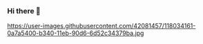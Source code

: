 ### Hi there 👋
https://user-images.githubusercontent.com/42081457/118034161-0a7a5400-b340-11eb-90d6-6d52c34379ba.jpg
<!--
**verionna/verionna** is a ✨ _special_ ✨ repository because its `README.md` (this file) appears on your GitHub profile.

Here are some ideas to get you started:

- 🔭 I’m currently working on ...
- 🌱 I’m currently learning ...
- 👯 I’m looking to collaborate on ...
- 🤔 I’m looking for help with ...
- 💬 Ask me about ...
- 📫 How to reach me: ...
- 😄 Pronouns: ...
- ⚡ Fun fact: ...
-->
